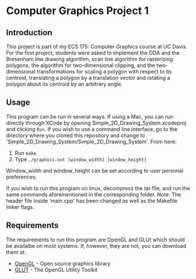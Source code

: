 # Computer Graphics Project 1

## Introduction
This project is part of my ECS 175: Computer Graphics course at UC Davis. For the first project, students were asked to implement the DDA and the Bresenham line drawing algorithm, scan line algorithm for rasterizing polygons, the algorithm for two-dimensional clipping, and the two-dimensional transformations for scaling a polygon with respect to its centroid, translating a polygon by a translation vector and rotating a polygon about its centroid by an arbitrary angle. 

## Usage
This program can be run in several ways. If using a Mac, you can run directly through XCode by opening Simple_2D_Drawing_System.xcodeproj  and clicking `Run`. If you wish to use a command line interface, go to the directory where you cloned this repository and change to 'Simple_2D_Drawing_System/Simple_2D_Drawing_System'. From here:
1. Run `make`
2. Type `./graphics.out [window_width] [window_height]` 

Window_width and window_height can be set according to user personal preferences. 

If you wish to run this program on linux, decompress the tar file, and run the same commands aforementioned in the corresponding folder. Note: The header file inside 'main.cpp' has been changed as well as the Makefile linker flags. 



## Requirements
The requirements to run this program are OpenGL and GLUt which should be availalbe on most systems. If, however, they are not, you can download them at:
* [OpenGL](https://www.opengl.org/) - Open source graphics library
* [GLUT](https://www.opengl.org/resources/libraries/glut/) - The OpenGL Utility Toolkit


